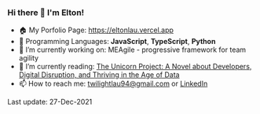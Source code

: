 ### Hi there 👋 I'm Elton!

* 🏠 My Porfolio Page: https://eltonlau.vercel.app
* 🚀 Programming Languages: **JavaScript**, **TypeScript**, **Python**
* 🔭 I’m currently working on: MEAgile - progressive framework for team agility
* 🌱 I’m currently reading: [The Unicorn Project: A Novel about Developers, Digital Disruption, and Thriving in the Age of Data](https://www.amazon.com/Unicorn-Project-Developers-Disruption-Thriving-ebook/dp/B07QT9QR41)
* 📫 How to reach me: twilightlau94@gmail.com or [LinkedIn](https://www.linkedin.com/in/elton-lau/)

Last update: 27-Dec-2021

<!--
**elton-lau/elton-lau** is a ✨ _special_ ✨ repository because its `README.md` (this file) appears on your GitHub profile.
-->


